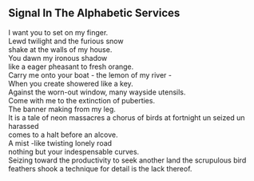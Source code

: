 Signal In The Alphabetic Services
---------------------------------
I want you to set on my finger.  
Lewd twilight and the furious snow  
shake at the walls of my house.  
You dawn my ironous shadow  
like a eager pheasant to fresh orange.  
Carry me onto your boat - the lemon of my river -  
When you create showered like a key.  
Against the worn-out window, many wayside utensils.  
Come with me to the extinction of puberties.  
The banner making from my leg.  
It is a tale of neon massacres a chorus of birds at fortnight un seized un harassed  
comes to a halt before an alcove.  
A mist -like twisting lonely road  
nothing but your indespensable curves.  
Seizing toward the productivity to seek another land the scrupulous bird feathers shook a technique for detail is the lack thereof.  
